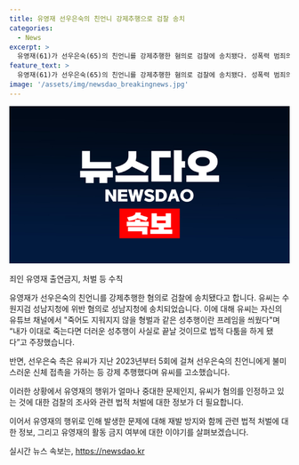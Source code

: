 ```yaml
---
title: 유영재 선우은숙의 친언니 강제추행으로 검찰 송치
categories:
  - News
excerpt: >
  유영재(61)가 선우은숙(65)의 친언니를 강제추행한 혐의로 검찰에 송치됐다. 성폭력 범죄의 처벌 등에 관한 특례법 위반으로 수원지검 성남지청에 송치됐으며, 선우은숙의 측은 유씨에게 강제 추행으로 고소했다. 또한 유씨가 사실혼을 숨기고 결혼했다는 사실을 알게 되어 혼인 취소소송도 제기했다. 유씨는 이에 대해 자신의 유튜브 채널에서 강력한 반발을 보였다.
feature_text: >
  유영재(61)가 선우은숙(65)의 친언니를 강제추행한 혐의로 검찰에 송치됐다. 성폭력 범죄의 처벌 등에 관한 특례법 위반으로 수원지검 성남지청에 송치됐으며, 선우은숙의 측은 유씨에게 강제 추행으로 고소했다. 또한 유씨가 사실혼을 숨기고 결혼했다는 사실을 알게 되어 혼인 취소소송도 제기했다. 유씨는 이에 대해 자신의 유튜브 채널에서 강력한 반발을 보였다.
image: '/assets/img/newsdao_breakingnews.jpg'
---
```


<p><img src="/assets/img/newsdao_breakingnews.jpg" alt="koreaapp 속보" /></p>

<p>죄인 유영재 출연금지, 처벌 등 수칙</p>

<p>유영재가 선우은숙의 친언니를 강제추행한 혐의로 검찰에 송치됐다고 합니다. 유씨는 수원지검 성남지청에 위반 혐의로 성남지청에 송치되었습니다. 이에 대해 유씨는 자신의 유튜브 채널에서 "죽어도 지워지지 않을 형벌과 같은 성추행이란 프레임을 씌웠다"며 “내가 이대로 죽는다면 더러운 성추행이 사실로 끝날 것이므로 법적 다툼을 하게 됐다”고 주장했습니다.</p>

<p>반면, 선우은숙 측은 유씨가 지난 2023년부터 5회에 걸쳐 선우은숙의 친언니에게 불미스러운 신체 접촉을 가하는 등 강제 추행했다며 유씨를 고소했습니다.</p>

<p>이러한 상황에서 유영재의 행위가 얼마나 중대한 문제인지, 유씨가 혐의를 인정하고 있는 것에 대한 검찰의 조사와 관련 법적 처벌에 대한 정보가 더 필요합니다.</p>

<p>이어서 유영재의 행위로 인해 발생한 문제에 대해 재발 방지와 함께 관련 법적 처벌에 대한 정보, 그리고 유영재의 활동 금지 여부에 대한 이야기를 살펴보겠습니다.</p>
실시간 뉴스 속보는, <a href="https://newsdao.kr" rel="dofollow">https://newsdao.kr</a>


